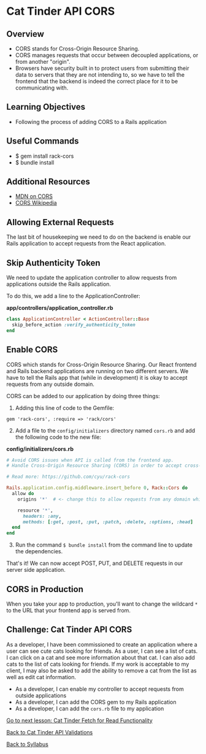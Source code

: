 # Cat Tinder API CORS

## Overview
- CORS stands for Cross-Origin Resource Sharing.
- CORS manages requests that occur between decoupled applications, or from another "origin".
- Browsers have security built in to protect users from submitting their data to servers that they are not intending to, so we have to tell the frontend that the backend is indeed the correct place for it to be communicating with.

## Learning Objectives
- Following the process of adding CORS to a Rails application

## Useful Commands
- $ gem install rack-cors
- $ bundle install

## Additional Resources
- [ MDN on CORS ](https://developer.mozilla.org/en-US/docs/Web/HTTP/Access_control_CORS)
- [ CORS Wikipedia ](https://en.wikipedia.org/wiki/Cross-origin_resource_sharing)

## Allowing External Requests
The last bit of housekeeping we need to do on the backend is enable our Rails application to accept requests from the React application.

## Skip Authenticity Token
We need to update the application controller to allow requests from applications outside the Rails application.

To do this, we add a line to the ApplicationController:

**app/controllers/application_controller.rb**
```ruby
class ApplicationController < ActionController::Base
  skip_before_action :verify_authenticity_token
end
```

## Enable CORS
CORS which stands for Cross-Origin Resource Sharing. Our React frontend and Rails backend applications are running on two different servers. We have to tell the Rails app that (while in development) it is okay to accept requests from any outside domain.

CORS can be added to our application by doing three things:

1. Adding this line of code to the Gemfile:
```
gem 'rack-cors', :require => 'rack/cors'
```

2. Add a file to the `config/initializers` directory named `cors.rb` and add the following code to the new file:

**config/initializers/cors.rb**
```ruby
# Avoid CORS issues when API is called from the frontend app.
# Handle Cross-Origin Resource Sharing (CORS) in order to accept cross-origin AJAX requests.

# Read more: https://github.com/cyu/rack-cors

Rails.application.config.middleware.insert_before 0, Rack::Cors do
  allow do
    origins '*'  # <- change this to allow requests from any domain while in development.

    resource '*',
      headers: :any,
      methods: [:get, :post, :put, :patch, :delete, :options, :head]
  end
end
```

3. Run the command `$ bundle install` from the command line to update the dependencies.

That's it!  We can now accept POST, PUT, and DELETE requests in our server side application.

## CORS in Production
When you take your app to production, you'll want to change the wildcard `*` to the URL that your frontend app is served from.

## Challenge: Cat Tinder API CORS
As a developer, I have been commissioned to create an application where a user can see cute cats looking for friends. As a user, I can see a list of cats. I can click on a cat and see more information about that cat. I can also add cats to the list of cats looking for friends. If my work is acceptable to my client, I may also be asked to add the ability to remove a cat from the list as well as edit cat information.

- As a developer, I can enable my controller to accept requests from outside applications
- As a developer, I can add the CORS gem to my Rails application
- As a developer, I can add the `cors.rb` file to my application

[ Go to next lesson: Cat Tinder Fetch for Read Functionality ](../connecting/fetch-read.md)

[ Back to Cat Tinder API Validations ](./validations.md)

[ Back to Syllabus ](../../README.md)
